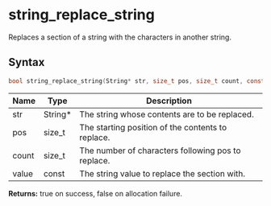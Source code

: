 # string_replace_string

Replaces a section of a string with the characters in another string.

## Syntax

```c
bool string_replace_string(String* str, size_t pos, size_t count, const String* value);
```

| Name | Type | Description |
| --- | --- | --- |
| str | String* | The string whose contents are to be replaced. |
| pos | size_t | The starting position of the contents to replace. |
| count | size_t | The number of characters following pos to replace. |
| value | const | The string value to replace the section with. |

**Returns:** true on success, false on allocation failure.

